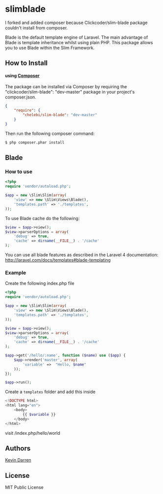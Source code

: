 slimblade
==========

I forked and added composer because Clickcoder/slim-blade package couldn't install from composer.


Blade is the default template engine of Laravel. The main advantage of Blade is template inheritance whilst using plain PHP. This package allows you to use Blade within the Slim Framework.

## How to Install

#### using [Composer](http://getcomposer.org/)

The package can be installed via Composer by requiring the "clickcoder/slim-blade": "dev-master" package in your project's composer.json.
    
```json
{
    "require": {
        "chelebi/slim-blade": "dev-master"
    }
}
```

Then run the following composer command:

```bash
$ php composer.phar install
```

## Blade

### How to use
    
```php
<?php
require 'vendor/autoload.php';

$app = new \Slim\Slim(array(
    'view' => new \Slim\Views\Blade(),
	'templates.path' => './templates',
));
```

To use Blade cache do the following:
    
```php
$view = $app->view();
$view->parserOptions = array(
    'debug' => true,
    'cache' => dirname(__FILE__) . '/cache'
);
```

You can use all blade features as described in the Laravel 4 documentation: http://laravel.com/docs/templates#blade-templating

### Example

Create the following index.php file

```php
<?php
require 'vendor/autoload.php';

$app = new \Slim\Slim(array(
    'view' => new \Slim\Views\Blade(),
	'templates.path' => './templates',
));

$view = $app->view();
$view->parserOptions = array(
    'debug' => true,
    'cache' => dirname(__FILE__) . '/cache'
);

$app->get('/hello/:name', function ($name) use ($app) {
	$app->render('master', array(
		'variable' =>  "Hello, $name"
	));
});

$app->run();
```

Create a `templates` folder and add this inside

```php
<!DOCTYPE html>
<html lang="en">
    <body>
		{{ $variable }}
    </body>
</html>
```

visit /index.php/hello/world

## Authors

[Kevin Darren](https://github.com/clickcoder)

## License

MIT Public License
